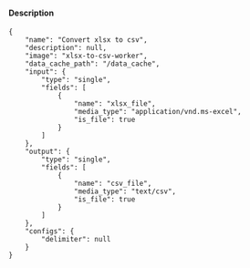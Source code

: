 #### Description

    {
        "name": "Convert xlsx to csv",
        "description": null,
        "image": "xlsx-to-csv-worker",
        "data_cache_path": "/data_cache",
        "input": {
            "type": "single",
            "fields": [
                {
                    "name": "xlsx_file",
                    "media_type": "application/vnd.ms-excel",
                    "is_file": true
                }
            ]
        },
        "output": {
            "type": "single",
            "fields": [
                {
                    "name": "csv_file",
                    "media_type": "text/csv",
                    "is_file": true
                }
            ]
        },
        "configs": {
            "delimiter": null
        }
    }
